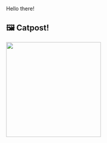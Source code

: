 Hello there!



## 🖼️ Catpost!

<sub>
    <img src="https://cdn2.thecatapi.com/images/ynpbccZqI.jpg" height="256">
</sub>

